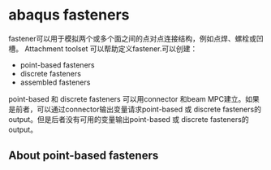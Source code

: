 # abaqus fasteners

fastener可以用于模拟两个或多个面之间的点对点连接结构，例如点焊、螺栓或凹槽。 Attachment toolset 可以帮助定义fastener.可以创建：
+ point-based fasteners
+ discrete fasteners
+ assembled fasteners

point-based 和 discrete fasteners 可以用connector 和beam MPC建立。如果是前者，可以通过connector输出变量请求point-based 或 discrete fasteners的output。但是后者没有可用的变量输出point-based 或 discrete fasteners的output。

## About point-based fasteners

























